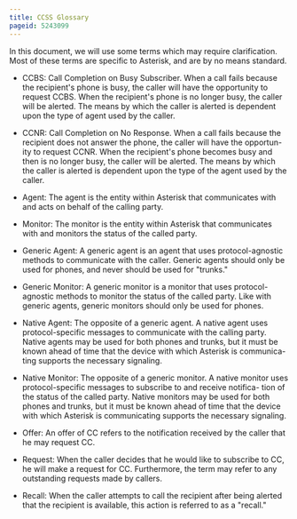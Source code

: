 ```yaml
---
title: CCSS Glossary
pageid: 5243099
---
```


In this document, we will use some terms which may require clarification. Most of these terms are specific to Asterisk, and are by no means standard.

* CCBS: Call Completion on Busy Subscriber. When a call fails because the recipient's phone is busy, the caller will have the opportunity to request CCBS. When the recipient's phone is no longer busy, the caller will be alerted. The means by which the caller is alerted is dependent upon the type of agent used by the caller.

* CCNR: Call Completion on No Response. When a call fails because the recipient does not answer the phone, the caller will have the opportun- ity to request CCNR. When the recipient's phone becomes busy and then is no longer busy, the caller will be alerted. The means by which the caller is alerted is dependent upon the type of the agent used by the caller.

* Agent: The agent is the entity within Asterisk that communicates with and acts on behalf of the calling party.

* Monitor: The monitor is the entity within Asterisk that communicates with and monitors the status of the called party.

* Generic Agent: A generic agent is an agent that uses protocol-agnostic methods to communicate with the caller. Generic agents should only be used for phones, and never should be used for "trunks."

* Generic Monitor: A generic monitor is a monitor that uses protocol- agnostic methods to monitor the status of the called party. Like with generic agents, generic monitors should only be used for phones.

* Native Agent: The opposite of a generic agent. A native agent uses protocol-specific messages to communicate with the calling party. Native agents may be used for both phones and trunks, but it must be known ahead of time that the device with which Asterisk is communica- ting supports the necessary signaling.

* Native Monitor: The opposite of a generic monitor. A native monitor uses protocol-specific messages to subscribe to and receive notifica- tion of the status of the called party. Native monitors may be used for both phones and trunks, but it must be known ahead of time that the device with which Asterisk is communicating supports the necessary signaling.

* Offer: An offer of CC refers to the notification received by the caller that he may request CC.

* Request: When the caller decides that he would like to subscribe to CC, he will make a request for CC. Furthermore, the term may refer to any outstanding requests made by callers.

* Recall: When the caller attempts to call the recipient after being alerted that the recipient is available, this action is referred to as a "recall."
